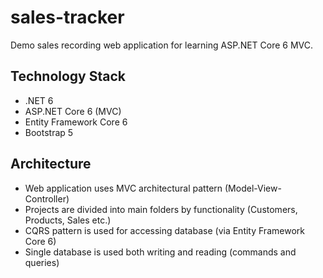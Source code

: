 # sales-tracker
Demo sales recording web application for learning ASP.NET Core 6 MVC.

## Technology Stack
- .NET 6
- ASP.NET Core 6 (MVC)
- Entity Framework Core 6
- Bootstrap 5

## Architecture
- Web application uses MVC architectural pattern (Model-View-Controller)
- Projects are divided into main folders by functionality (Customers, Products, Sales etc.)
- CQRS pattern is used for accessing database (via Entity Framework Core 6)
- Single database is used both writing and reading (commands and queries)
